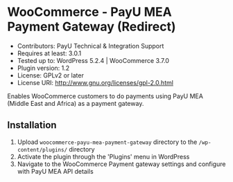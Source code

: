 # WooCommerce - PayU MEA Payment Gateway (Redirect)
* Contributors:  PayU Technical & Integration Support 
* Requires at least: 3.0.1
* Tested up to: WordPress 5.2.4 | WooCommerce 3.7.0
* Plugin version: 1.2
* License: GPLv2 or later
* License URI: http://www.gnu.org/licenses/gpl-2.0.html

Enables WooCommerce customers to do payments using PayU MEA (Middle East and Africa) as a payment gateway.

## Installation

1. Upload `woocommerce-payu-mea-payment-gateway` directory to the `/wp-content/plugins/` directory
2. Activate the plugin through the 'Plugins' menu in WordPress
3. Navigate to the WooCommerce Payment gateway settings and configure with PayU MEA API details
